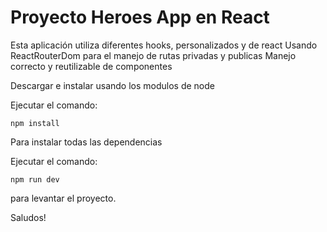 # Proyecto Heroes App en React

Esta aplicación utiliza diferentes hooks, personalizados y de react
Usando ReactRouterDom para el manejo de rutas privadas y publicas
Manejo correcto y reutilizable de componentes

Descargar e instalar usando los modulos de node

Ejecutar el comando:
```
npm install
```

Para instalar todas las dependencias

Ejecutar el comando:

```
npm run dev
```

para levantar el proyecto.

Saludos!
